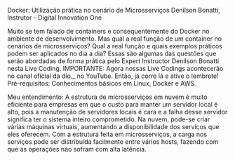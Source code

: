 Docker: Utilização prática no cenário de Microsserviços
Denilson Bonatti, Instrutor - Digital Innovation One

Muito se tem falado de containers e consequentemente do Docker no ambiente de desenvolvimento. Mas qual a real função de um container no cenários de microsserviços? Qual a real função e quais exemplos práticos podem ser aplicados no dia a dia? Essas são algumas das questões que serão abordadas de forma prática pelo Expert Instructor Denilson Bonatti nesta Live Coding. IMPORTANTE: Agora nossas Live Codings acontecerão no canal oficial da dio._ no YouTube. Então, já corre lá e ative o lembrete! Pré-requisitos: Conhecimentos básicos em Linux, Docker e AWS.

Meu entendimento: A estrutura de microsserviços em nuvem é muito eficiente para empresas em que o custo para manter um servidor local é alto, pois a manutenção de servidores locais é cara e a falha desse servidor significa ter o sistema inteiro comprometido. Na nuvem, pode-se criar várias máquinas virtuais, aumentando a disponibilidade dos serviços que eles oferecem. Com a estrutura feita em microsserviços, a carga nos serviços pode ser distribuída facilmente entre vários hosts, fazendo com que as operações não sofram com alta latência.
